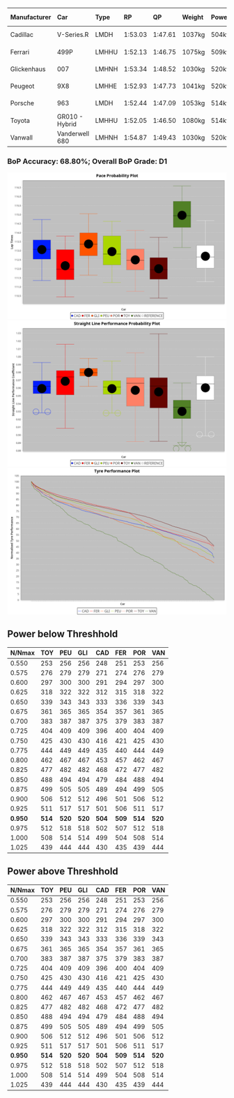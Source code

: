 |Manufacturer|Car|Type|RP|QP|Weight|Power¹|Threshhold|PINC|Power²|E/Stint|AVG Vmax|FDS|RDLC|L/Stint|BOP-Grade|ModelAccuracy|ModelPoints|Match%|
|:-|:-|:-|:-|:-|:-|:-|:-|:-|:-|:-|:-|:-|:-|:-|:-|:-|:-|:-|
|Cadillac|V-Series.R|LMDH|1:53.03|1:47.61|1037kg|504kw|0.0kph|0%|504kw|878MJ|272.17kph-293.48kph|-|1.03|35|+A2|98.38%|1765|90.89%|
|Ferrari|499P|LMHHU|1:52.13|1:46.75|1075kg|509kw|0.0kph|0%|509kw|892MJ|275.18kph-294.79kph|190kph|1.01|35|-D2|92.24%|2247|63.00%|
|Glickenhaus|007|LMHNH|1:53.34|1:48.52|1030kg|520kw|0.0kph|0%|520kw|913MJ|282.30kph-292.75kph|-|0.95|34|+D1|96.18%|554|69.41%|
|Peugeot|9X8|LMHHE|1:52.93|1:47.73|1041kg|520kw|0.0kph|0%|520kw|911MJ|274.13kph-294.72kph|135kph|1.02|34|~A1|87.65%|1795|100.00%|
|Porsche|963|LMDH|1:52.44|1:47.09|1053kg|514kw|0.0kph|0%|514kw|898MJ|273.96kph-294.50kph|-|1.01|34|-C1|96.81%|5438|76.29%|
|Toyota|GR010 - Hybrid|LMHHU|1:52.05|1:46.50|1080kg|514kw|0.0kph|0%|514kw|907MJ|273.03kph-301.00kph|190kph|1.01|35|-D2|86.04%|1751|61.62%|
|Vanwall|Vanderwell 680|LMHNH|1:54.87|1:49.43|1030kg|520kw|0.0kph|0%|520kw|901MJ|269.44kph-289.34kph|-|1.01|34|+Ω1|91.42%|501|20.40%|

### BoP Accuracy: 68.80%; Overall BoP Grade: D1
![](BOP/WECTEC/BAHRAIN/PREDEFINED/IMG/OFFICIAL.png)![](BOP/WECTEC/BAHRAIN/PREDEFINED/IMG/OFFICIAL_sp.png)![](BOP/WECTEC/BAHRAIN/PREDEFINED/IMG/OFFICIAL_tw.png)
## Power below Threshhold
|N/Nmax|TOY|PEU|GLI|CAD|FER|POR|VAN|
|:-|:-|:-|:-|:-|:-|:-|:-|
|0.550|253|256|256|248|251|253|256|
|0.575|276|279|279|271|274|276|279|
|0.600|297|300|300|291|294|297|300|
|0.625|318|322|322|312|315|318|322|
|0.650|339|343|343|333|336|339|343|
|0.675|361|365|365|354|357|361|365|
|0.700|383|387|387|375|379|383|387|
|0.725|404|409|409|396|400|404|409|
|0.750|425|430|430|416|421|425|430|
|0.775|444|449|449|435|440|444|449|
|0.800|462|467|467|453|457|462|467|
|0.825|477|482|482|468|472|477|482|
|0.850|488|494|494|479|484|488|494|
|0.875|499|505|505|489|494|499|505|
|0.900|506|512|512|496|501|506|512|
|0.925|511|517|517|501|506|511|517|
|**0.950**|**514**|**520**|**520**|**504**|**509**|**514**|**520**|
|0.975|512|518|518|502|507|512|518|
|1.000|508|514|514|499|504|508|514|
|1.025|439|444|444|430|435|439|444|

## Power above Threshhold
|N/Nmax|TOY|PEU|GLI|CAD|FER|POR|VAN|
|:-|:-|:-|:-|:-|:-|:-|:-|
|0.550|253|256|256|248|251|253|256|
|0.575|276|279|279|271|274|276|279|
|0.600|297|300|300|291|294|297|300|
|0.625|318|322|322|312|315|318|322|
|0.650|339|343|343|333|336|339|343|
|0.675|361|365|365|354|357|361|365|
|0.700|383|387|387|375|379|383|387|
|0.725|404|409|409|396|400|404|409|
|0.750|425|430|430|416|421|425|430|
|0.775|444|449|449|435|440|444|449|
|0.800|462|467|467|453|457|462|467|
|0.825|477|482|482|468|472|477|482|
|0.850|488|494|494|479|484|488|494|
|0.875|499|505|505|489|494|499|505|
|0.900|506|512|512|496|501|506|512|
|0.925|511|517|517|501|506|511|517|
|**0.950**|**514**|**520**|**520**|**504**|**509**|**514**|**520**|
|0.975|512|518|518|502|507|512|518|
|1.000|508|514|514|499|504|508|514|
|1.025|439|444|444|430|435|439|444|
